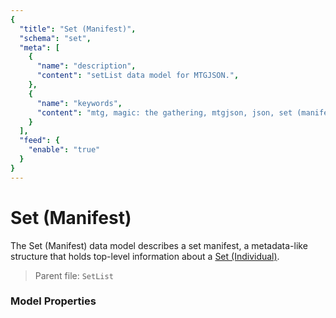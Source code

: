 ```yaml
---
{
  "title": "Set (Manifest)",
  "schema": "set",
  "meta": [
    {
      "name": "description",
      "content": "setList data model for MTGJSON.",
    },
    {
      "name": "keywords",
      "content": "mtg, magic: the gathering, mtgjson, json, set (manifest)",
    }
  ],
  "feed": {
    "enable": "true"
  }
}
---
```


# Set (Manifest)

The Set (Manifest) data model describes a set manifest, a metadata-like structure that holds top-level information about a [Set (Individual)](../set-individual/).

> Parent file: `SetList`

### Model Properties

<Documentation/>
